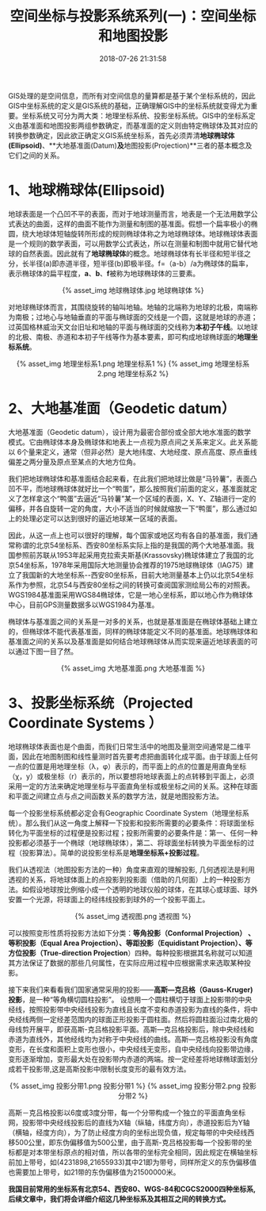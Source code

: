 ﻿---
title: 空间坐标与投影系统系列(一)：空间坐标和地图投影
date: 2018-07-26 21:31:58
categories:
  - 基础知识
  - 空间坐标与投影系统系列
tags:
  - 空间坐标系
  - 地图投影  
---

GIS处理的是空间信息，而所有对空间信息的量算都是基于某个坐标系统的，因此GIS中坐标系统的定义是GIS系统的基础，正确理解GIS中的坐标系统就变得尤为重要。坐标系统又可分为两大类：地理坐标系统、投影坐标系统。GIS中的坐标系定义由基准面和地图投影两组参数确定，而基准面的定义则由特定椭球体及其对应的转换参数确定，因此欲正确定义GIS系统坐标系，首先必须弄清**地球椭球体(Ellipsoid)**、**大地基准面(Datum)**及**地图投影(Projection)**三者的基本概念及它们之间的关系。

<!-- more -->
<!-- toc -->

# 1、地球椭球体(Ellipsoid)
 
地球表面是一个凸凹不平的表面，而对于地球测量而言，地表是一个无法用数学公式表达的曲面，这样的曲面不能作为测量和制图的基准面。假想一个扁率极小的椭圆，绕大地球体短轴旋转所形成的规则椭球体称之为地球椭球体。地球椭球体表面是一个规则的数学表面，可以用数学公式表达，所以在测量和制图中就用它替代地球的自然表面。因此就有了**地球椭球体**的概念。地球椭球体有长半径和短半径之分，长半径(a)即赤道半径，短半径(b)即极半径。f=（a-b）/a为椭球体的扁率，表示椭球体的扁平程度，**a**、**b**、**f**被称为地球椭球体的三要素。

<div align=center>
{% asset_img 地球椭球体.jpg 地球椭球体 %}
</div>

对地球椭球体而言，其围绕旋转的轴叫地轴。地轴的北端称为地球的北极，南端称为南极；过地心与地轴垂直的平面与椭球面的交线是一个圆，这就是地球的赤道；过英国格林威治天文台旧址和地轴的平面与椭球面的交线称为**本初子午线**。以地球的北极、南极、赤道和本初子午线等作为基本要素，即可构成地球椭球面的**地理坐标系统**。

<div align=center>
{% asset_img 地理坐标系1.png 地理坐标系1 %}
{% asset_img 地理坐标系2.png 地理坐标系2 %}
</div>


# 2、大地基准面（Geodetic datum）
大地基准面（Geodetic datum），设计用为最密合部份或全部大地水准面的数学模式。它由椭球体本身及椭球体和地表上一点视为原点间之关系来定义。此关系能以 6个量来定义，通常（但非必然）是大地纬度、大地经度、原点高度、原点垂线偏差之两分量及原点至某点的大地方位角。
 
我们把地球椭球体和基准面结合起来看，在此我们把地球比做是“马铃薯”，表面凸凹不平，而地球椭球体就好比一个“鸭蛋”，那么按照我们前面的定义，基准面就定义了怎样拿这个“鸭蛋”去逼近“马铃薯”某一个区域的表面，X、Y、Z轴进行一定的偏移，并各自旋转一定的角度，大小不适当的时候就缩放一下“鸭蛋”，那么通过如上的处理必定可以达到很好的逼近地球某一区域的表面。

因此，从这一点上也可以很好的理解，每个国家或地区均有各自的基准面，我们通常称谓的北京54坐标系、西安80坐标系实际上指的是我国的两个大地基准面。我国参照前苏联从1953年起采用克拉索夫斯基(Krassovsky)椭球体建立了我国的北京54坐标系，1978年采用国际大地测量协会推荐的1975地球椭球体（IAG75）建立了我国新的大地坐标系--西安80坐标系，目前大地测量基本上仍以北京54坐标系作为参照，北京54与西安80坐标之间的转换可查阅国家测绘局公布的对照表。 WGS1984基准面采用WGS84椭球体，它是一地心坐标系，即以地心作为椭球体中心，目前GPS测量数据多以WGS1984为基准。

椭球体与基准面之间的关系是一对多的关系，也就是基准面是在椭球体基础上建立的，但椭球体不能代表基准面，同样的椭球体能定义不同的基准面。地球椭球体和基准面之间的关系以及基准面是如何结合地球椭球体从而实现来逼近地球表面的可以通过下图一目了然。

<div align=center>
{% asset_img 大地基准面.png 大地基准面 %}
</div>

# 3、投影坐标系统（Projected Coordinate Systems ） 
地球椭球体表面也是个曲面，而我们日常生活中的地图及量测空间通常是二维平面，因此在地图制图和线性量测时首先要考虑把曲面转化成平面。由于球面上任何一点的位置是用地理坐标（λ，φ）表示的，而平面上的点的位置是用直角坐标（χ，у）或极坐标（r）表示的，所以要想将地球表面上的点转移到平面上，必须采用一定的方法来确定地理坐标与平面直角坐标或极坐标之间的关系。这种在球面和平面之间建立点与点之间函数关系的数学方法，就是地图投影方法。

每一个投影坐标系统都必定会有Geographic Coordinate System（地理坐标系统）。那么我们从这一角度上解释一下投影和投影所需要的必要条件：将球面坐标转化为平面坐标的过程便是投影过程；投影所需要的必要条件是：第一、任何一种投影都必须基于一个椭球（地球椭球体），第二、将球面坐标转换为平面坐标的过程（投影算法）。简单的说投影坐标系是**地理坐标系+投影过程**。

我们从透视法（地图投影方法的一种）角度来直观的理解投影, 几何透视法是利用透视的关系，将地球体面上的点投影到投影面（借助的几何面）上的一种投影方法。如假设地球按比例缩小成一个透明的地球仪般的球体，在其球心或球面、球外安置一个光源，将球面上的经纬线投影到球外的一个投影平面上。

<div align=center>
{% asset_img 透视图.png 透视图 %}
</div>

可以按照变形性质将投影方法如下分类：**等角投影（Conformal  Projection） 、   等积投影（Equal Area Projection）、等距投影（Equidistant Projection）、等方位投影（True-direction Projection**）四种。每种投影根据其名称就可以知道其方法保证了数据的那些几何属性，在实际应用过程中应根据需求来选取某种投影。

接下来我们来看看我们国家通常采用的投影——**高斯—克吕格（Gauss-Kruger)投影**，是一种“等角横切圆柱投影”。 设想用一个圆柱横切于球面上投影带的中央经线，按照投影带中央经线投影为直线且长度不变和赤道投影为直线的条件，将中央经线两侧一定经差范围内的球面正形投影于圆柱面。然后将圆柱面沿过南北极的母线剪开展平，即获高斯-克吕格投影平面。高斯—克吕格投影后，除中央经线和赤道为直线外，其他经线均为对称于中央经线的曲线。高斯—克吕格投影没有角度变形，在长度和面积上变形也很小，中央经线无变形，自中央经线向投影带边缘，变形逐渐增加，变形最大处在投影带内赤道的两端。按一定经差将地球椭球面划分成若干投影带,这是高斯投影中限制长度变形的最有效方法。   

<div align=center>
{% asset_img 投影分带1.png 投影分带1 %}
{% asset_img 投影分带2.png 投影分带2 %}
</div>

高斯－克吕格投影以6度或3度分带，每一个分带构成一个独立的平面直角坐标网，投影带中央经线投影后的直线为X轴（纵轴，纬度方向），赤道投影后为Y轴（横轴，经度方向），为了防止经度方向的坐标出现负值，规定每带的中央经线西移500公里，即东伪偏移值为500公里，由于高斯-克吕格投影每一个投影带的坐标都是对本带坐标原点的相对值，所以各带的坐标完全相同，因此规定在横轴坐标前加上带号，如(4231898,21655933)其中21即为带号，同样所定义的东伪偏移值也需要加上带号，如21带的东伪偏移值为21500000米。

**我国目前常用的坐标系有北京54、西安80、WGS-84和CGCS2000四种坐标系,后续文章中，我们将会详细介绍这几种坐标系及其相互之间的转换方式。**




